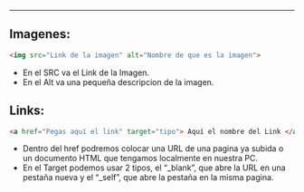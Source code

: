 
---
## **Imagenes:**

```html
<img src="Link de la imagen" alt="Nombre de que es la imagen">
```


- En el SRC va el Link de la Imagen.
- En el Alt va una pequeña descripcion de la imagen.

## **Links:**

```html
<a href="Pegas aquí el link" target="tipo"> Aquí el nombre del Link </a>
```

- Dentro del href podremos colocar una URL de una pagina ya subida o un documento HTML que tengamos localmente en nuestra PC.
- En el Target podemos usar 2 tipos, el “_blank”, que abre la URL en una pestaña nueva y el “_self”, que abre la pestaña en la misma pagina.